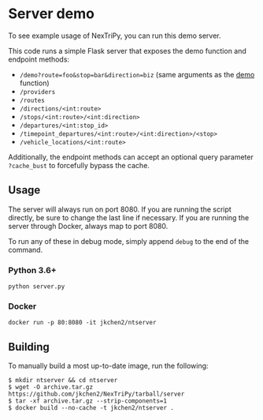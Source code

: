 # Server demo
To see example usage of NexTriPy, you can run this demo server.

This code runs a simple Flask server that exposes the demo function and endpoint methods:
* `/demo?route=foo&stop=bar&direction=biz` (same arguments as the [demo](https://jkchen2.github.io/NexTriPy/nextrip.html#nextrip.demo) function)
* `/providers`
* `/routes`
* `/directions/<int:route>`
* `/stops/<int:route>/<int:direction>`
* `/departures/<int:stop_id>`
* `/timepoint_departures/<int:route>/<int:direction>/<stop>`
* `/vehicle_locations/<int:route>`

Additionally, the endpoint methods can accept an optional query parameter `?cache_bust` to forcefully bypass the cache.

## Usage
The server will always run on port 8080. If you are running the script directly, be sure to change the last line if necessary. If you are running the server through Docker, always map to port 8080.

To run any of these in debug mode, simply append `debug` to the end of the command.

### Python 3.6+
`python server.py`

### Docker
`docker run -p 80:8080 -it jkchen2/ntserver`

## Building
To manually build a most up-to-date image, run the following:
```
$ mkdir ntserver && cd ntserver
$ wget -O archive.tar.gz https://github.com/jkchen2/NexTriPy/tarball/server
$ tar -xf archive.tar.gz --strip-components=1
$ docker build --no-cache -t jkchen2/ntserver .
```

